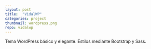 ```yaml
---
layout: post
title:  "VidalWP"
categories: project
thumbnail: wordpress.png
repo: vidalwp
---
```


Tema WordPress básico y elegante. Estilos mediante Bootstrap y Sass.